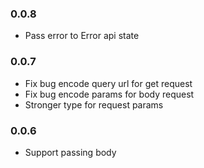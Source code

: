 ### 0.0.8
- Pass error to Error api state

### 0.0.7
- Fix bug encode query url for get request
- Fix bug encode params for body request
- Stronger type for request params

### 0.0.6
- Support passing body
